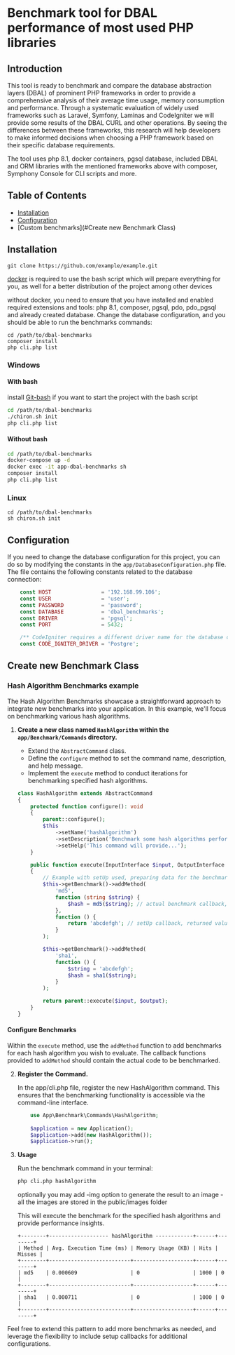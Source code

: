 # Benchmark tool for DBAL performance of most used PHP libraries

## Introduction
This tool is ready to benchmark and compare the database abstraction layers (DBAL) of prominent PHP frameworks in order to provide a comprehensive analysis of their average time usage,
memory consumption and performance. Through a systematic evaluation of widely used frameworks such as Laravel, Symfony, Laminas and CodeIgniter we will provide some results of the DBAL CURL and other operations. By seeing the differences between these frameworks, this research will help developers
to make informed decisions when choosing a PHP framework based on their specific database requirements.

The tool uses php 8.1, docker containers, pgsql database, included DBAL and ORM libraries with the mentioned frameworks above with composer, Symphony Console for CLI scripts and more.

## Table of Contents

- [Installation](#installation)
- [Configuration](#configuration)
- [Custom benchmarks](#Create new Benchmark Class)

## Installation

`git clone https://github.com/example/example.git`

[docker](https://docs.docker.com/engine/install) is required to use the bash script which will prepare everything for you, as well for a better distribution of the project among other devices

without docker, you need to ensure that you have installed and enabled required extensions and tools:
php 8.1, composer, pgsql, pdo, pdo_pgsql and already created database. Change the database configuration, and you should be able to run the benchmarks commands:

```
cd /path/to/dbal-benchmarks
composer install
php cli.php list
```

### Windows
#### With bash
install [Git-bash](https://git-scm.com) if you want to start the project with the bash script

```bash
cd /path/to/dbal-benchmarks
./chiron.sh init 
php cli.php list
```
#### Without bash
```bash
cd /path/to/dbal-benchmarks
docker-compose up -d
docker exec -it app-dbal-benchmarks sh
composer install
php cli.php list
```

### Linux

```
cd /path/to/dbal-benchmarks
sh chiron.sh init
```
## Configuration

If you need to change the database configuration for this project, you can do so by modifying the constants in the `app/DatabaseConfiguration.php` file. The file contains the following constants related to the database connection:

```php
    const HOST                = '192.168.99.106';
    const USER                = 'user';
    const PASSWORD            = 'password';
    const DATABASE            = 'dbal_benchmarks';
    const DRIVER              = 'pgsql';
    const PORT                = 5432;

    /** CodeIgniter requires a different driver name for the database connection, refer to the documentation for more details */
    const CODE_IGNITER_DRIVER = 'Postgre';
```

## Create new Benchmark Class 

### Hash Algorithm Benchmarks example

The Hash Algorithm Benchmarks showcase a straightforward approach to integrate new benchmarks into your application. In this example, we'll focus on benchmarking various hash algorithms.

1. **Create a new class named `HashAlgorithm` within the `app/Benchmark/Commands` directory.**
    - Extend the `AbstractCommand` class.
    - Define the `configure` method to set the command name, description, and help message.
    - Implement the `execute` method to conduct iterations for benchmarking specified hash algorithms.

   ```php
   class HashAlgorithm extends AbstractCommand
   {
       protected function configure(): void
       {
           parent::configure();
           $this
               ->setName('hashAlgorithm')
               ->setDescription('Benchmark some hash algorithms performance.')
               ->setHelp('This command will provide...');
       }

       public function execute(InputInterface $input, OutputInterface $output): int
       {
           // Example with setUp used, preparing data for the benchmark
           $this->getBenchmark()->addMethod(
               'md5',
               function (string $string) {
                   $hash = md5($string); // actual benchmark callback, uses what is returned in setUp callback
               },
               function () {
                   return 'abcdefgh'; // setUp callback, returned value is used in actual benchmark callback
               }
           );

           $this->getBenchmark()->addMethod(
               'sha1',
               function () {
                   $string = 'abcdefgh';
                   $hash = sha1($string);
               }
           );

           return parent::execute($input, $output);
       }
   }
   ```

#### Configure Benchmarks

Within the `execute` method, use the `addMethod` function to add benchmarks for each hash algorithm you wish to evaluate. The callback functions provided to `addMethod` should contain the actual code to be benchmarked.

2. **Register the Command.**

    In the app/cli.php file, register the new HashAlgorithm command. This ensures that the benchmarking functionality is accessible via the command-line interface.

    ```php
        use App\Benchmark\Commands\HashAlgorithm;
        
        $application = new Application();
        $application->add(new HashAlgorithm());
        $application->run();
    ```

3. **Usage**

    Run the benchmark command in your terminal:
    ```bash
    php cli.php hashAlgorithm
    ```
   
   optionally you may add -img option to generate the result to an image - all the images are stored in the public/images folder

    This will execute the benchmark for the specified hash algorithms and provide performance insights.
    
    ```plaintext
    +--------+------------------- hashAlgorithm ------------+------+--------+
    | Method | Avg. Execution Time (ms) | Memory Usage (KB) | Hits | Misses |
    +--------+--------------------------+-------------------+------+--------+
    | md5    | 0.000609                 | 0                 | 1000 | 0      |
    +--------+--------------------------+-------------------+------+--------+
    | sha1   | 0.000711                 | 0                 | 1000 | 0      |
    +--------+--------------------------+-------------------+------+--------+
    ```

Feel free to extend this pattern to add more benchmarks as needed, and leverage the flexibility to include setup callbacks for additional configurations.
